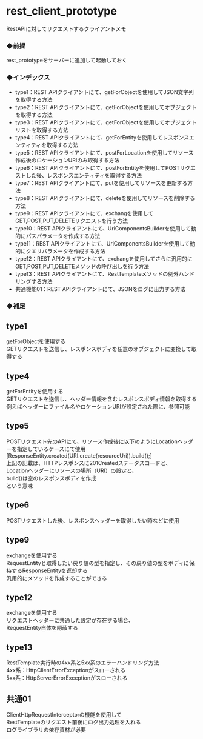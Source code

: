 # rest_client_prototype
RestAPIに対してリクエストするクライアントメモ

### ◆前提  
rest_prototypeをサーバーに追加して起動しておく
 
 
### ◆インデックス
 - type1：REST APIクライアントにて、getForObjectを使用してJSON文字列を取得する方法  
 - type2：REST APIクライアントにて、getForObjectを使用してオブジェクトを取得する方法 
 - type3：REST APIクライアントにて、getForObjectを使用してオブジェクトリストを取得する方法  
 - type4：REST APIクライアントにて、getForEntityを使用してレスポンスエンティティを取得する方法
 - type5：REST APIクライアントにて、postForLocationを使用してリソース作成後のロケーションURIのみ取得する方法
 - type6：REST APIクライアントにて、postForEntityを使用してPOSTリクエストした後、レスポンスエンティティを取得する方法 
 - type7：REST APIクライアントにて、putを使用してリソースを更新する方法
 - type8：REST APIクライアントにて、deleteを使用してリソースを削除する方法
 - type9：REST APIクライアントにて、exchangを使用してGET,POST,PUT,DELETEリクエストを行う方法
 - type10：REST APIクライアントにて、UriComponentsBuilderを使用して動的にパスパラメータを作成する方法
 - type11：REST APIクライアントにて、UriComponentsBuilderを使用して動的にクエリパラメータを作成する方法
 - type12：REST APIクライアントにて、exchangを使用してさらに汎用的にGET,POST,PUT,DELETEメソッドの呼び出しを行う方法
 - type13：REST APIクライアントにて、RestTemplateメソッドの例外ハンドリングする方法
 - 共通機能01：REST APIクライアントにて、JSONをログに出力する方法

  
### ◆補足  
## type1  
getForObjectを使用する  
GETリクエストを送信し、レスポンスボディを任意のオブジェクトに変換して取得する

## type4  
getForEntityを使用する  
GETリクエストを送信し、ヘッダー情報を含むレスポンスボディ情報を取得する  
例えばヘッダーにファイル名やロケーションURIが設定された際に、参照可能  

## type5  
POSTリクエスト先のAPIにて、リソース作成後に以下のようにLocationヘッダーを指定しているケースにて使用  
[ResponseEntity.created(URI.create(resourceUri)).build();]  
上記の記載は、HTTPレスポンスに201Createdステータスコードと、  
Locationヘッダーにリソースの場所（URI）の設定と、  
build()は空のレスポンスボディを作成  
という意味

## type6 
POSTリクエストした後、レスポンスヘッダーを取得したい時などに使用

## type9 
exchangeを使用する  
RequestEntityと取得したい戻り値の型を指定し、その戻り値の型をボディに保持するResponseEntityを返却する  
汎用的にメソッドを作成することができる

## type12 
exchangeを使用する  
リクエストヘッダーに共通した設定が存在する場合、  
RequestEntity自体を隠蔽する

## type13 
RestTemplate実行時の4xx系と5xx系のエラーハンドリング方法  
4xx系：HttpClientErrorExceptionがスローされる  
5xx系：HttpServerErrorExceptionがスローされる

## 共通01
ClientHttpRequestInterceptorの機能を使用して  
RestTemplateのリクエスト前後にログ出力処理を入れる  
ログライブラリの依存資材が必要
